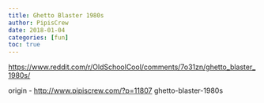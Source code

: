 ```yaml
---
title: Ghetto Blaster 1980s
author: PipisCrew
date: 2018-01-04
categories: [fun]
toc: true
---
```


https://www.reddit.com/r/OldSchoolCool/comments/7o31zn/ghetto_blaster_1980s/

origin - http://www.pipiscrew.com/?p=11807 ghetto-blaster-1980s